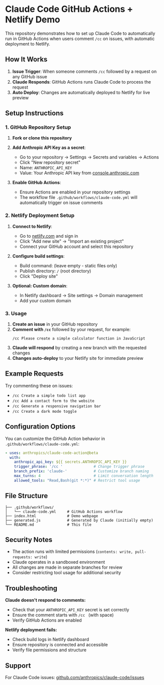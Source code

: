# Claude Code GitHub Actions + Netlify Demo

This repository demonstrates how to set up Claude Code to automatically run in GitHub Actions when users comment `/cc` on issues, with automatic deployment to Netlify.

## How It Works

1. **Issue Trigger**: When someone comments `/cc` followed by a request on any GitHub issue
2. **Claude Responds**: GitHub Actions runs Claude Code to process the request
3. **Auto Deploy**: Changes are automatically deployed to Netlify for live preview

## Setup Instructions

### 1. GitHub Repository Setup

1. **Fork or clone this repository**
2. **Add Anthropic API Key as a secret**:
   - Go to your repository → Settings → Secrets and variables → Actions
   - Click "New repository secret"
   - Name: `ANTHROPIC_API_KEY`
   - Value: Your Anthropic API key from [console.anthropic.com](https://console.anthropic.com)

3. **Enable GitHub Actions**:
   - Ensure Actions are enabled in your repository settings
   - The workflow file `.github/workflows/claude-code.yml` will automatically trigger on issue comments

### 2. Netlify Deployment Setup

1. **Connect to Netlify**:
   - Go to [netlify.com](https://netlify.com) and sign in
   - Click "Add new site" → "Import an existing project"
   - Connect your GitHub account and select this repository

2. **Configure build settings**:
   - Build command: (leave empty - static files only)
   - Publish directory: `/` (root directory)
   - Click "Deploy site"

3. **Optional: Custom domain**:
   - In Netlify dashboard → Site settings → Domain management
   - Add your custom domain

### 3. Usage

1. **Create an issue** in your GitHub repository
2. **Comment with `/cc`** followed by your request, for example:
   ```
   /cc Please create a simple calculator function in JavaScript
   ```
3. **Claude will respond** by creating a new branch with the requested changes
4. **Changes auto-deploy** to your Netlify site for immediate preview

## Example Requests

Try commenting these on issues:

- `/cc Create a simple todo list app`
- `/cc Add a contact form to the website`
- `/cc Generate a responsive navigation bar`
- `/cc Create a dark mode toggle`

## Configuration Options

You can customize the GitHub Action behavior in `.github/workflows/claude-code.yml`:

```yaml
- uses: anthropics/claude-code-action@beta
  with:
    anthropic_api_key: ${{ secrets.ANTHROPIC_API_KEY }}
    trigger_phrase: '/cc '              # Change trigger phrase
    branch_prefix: 'claude-'            # Customize branch naming
    max_turns: 4                        # Limit conversation length
    allowed_tools: "Read,Bash(git *:*)" # Restrict tool usage
```

## File Structure

```
├── .github/workflows/
│   └── claude-code.yml     # GitHub Actions workflow
├── index.html              # Demo webpage
├── generated.js            # Generated by Claude (initially empty)
└── README.md               # This file
```

## Security Notes

- The action runs with limited permissions (`contents: write, pull-requests: write`)
- Claude operates in a sandboxed environment
- All changes are made in separate branches for review
- Consider restricting tool usage for additional security

## Troubleshooting

**Claude doesn't respond to comments:**
- Check that your `ANTHROPIC_API_KEY` secret is set correctly
- Ensure the comment starts with `/cc ` (with space)
- Verify GitHub Actions are enabled

**Netlify deployment fails:**
- Check build logs in Netlify dashboard
- Ensure repository is connected and accessible
- Verify file permissions and structure

## Support

For Claude Code issues: [github.com/anthropics/claude-code/issues](https://github.com/anthropics/claude-code/issues)